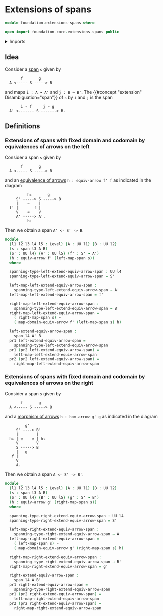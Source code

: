 # Extensions of spans

```agda
module foundation.extensions-spans where

open import foundation-core.extensions-spans public
```

<details><summary>Imports</summary>

```agda
open import foundation.dependent-pair-types
open import foundation.equivalences-arrows
open import foundation.morphisms-arrows
open import foundation.spans
open import foundation.universe-levels

open import foundation-core.function-types
```

</details>

## Idea

Consider a [span](foundation.spans.md) `s` given by

```text
       f       g
  A <----- S -----> B
```

and maps `i : A → A'` and `j : B → B'`. The
{{#concept "extension" Disambiguation="span"}} of `s` by `i` and `j` is the span

```text
       i ∘ f     j ∘ g
  A' <------- S -------> B.
```

## Definitions

### Extensions of spans with fixed domain and codomain by equivalences of arrows on the left

Consider a span `s` given by

```text
       f       g
  A <----- S -----> B
```

and an [equivalence of arrows](foundation.equivalence-arrows.md)
`h : equiv-arrow f' f` as indicated in the diagram

```text
          h₀       g
     S' -----> S -----> B
     |    ≃    |
  f' |       f |
     V    ≃    V
     A' -----> A'.
          h₁
```

Then we obtain a span `A' <- S' -> B`.

```agda
module _
  {l1 l2 l3 l4 l5 : Level} {A : UU l1} {B : UU l2}
  (s : span l3 A B)
  {S' : UU l4} {A' : UU l5} (f' : S' → A')
  (h : equiv-arrow f' (left-map-span s))
  where

  spanning-type-left-extend-equiv-arrow-span : UU l4
  spanning-type-left-extend-equiv-arrow-span = S'

  left-map-left-extend-equiv-arrow-span :
    spanning-type-left-extend-equiv-arrow-span → A'
  left-map-left-extend-equiv-arrow-span = f'

  right-map-left-extend-equiv-arrow-span :
    spanning-type-left-extend-equiv-arrow-span → B
  right-map-left-extend-equiv-arrow-span =
    ( right-map-span s) ∘
    ( map-domain-equiv-arrow f' (left-map-span s) h)

  left-extend-equiv-arrow-span :
    span l4 A' B
  pr1 left-extend-equiv-arrow-span =
    spanning-type-left-extend-equiv-arrow-span
  pr1 (pr2 left-extend-equiv-arrow-span) =
    left-map-left-extend-equiv-arrow-span
  pr2 (pr2 left-extend-equiv-arrow-span) =
    right-map-left-extend-equiv-arrow-span
```

### Extensions of spans with fixed domain and codomain by equivalences of arrows on the right

Consider a span `s` given by

```text
       f       g
  A <----- S -----> B
```

and a [morphism of arrows](foundation.morphisms-arrows.md) `h : hom-arrow g' g`
as indicated in the diagram

```text
         g'
     S' ----> B'
     |        |
  h₀ | ≃    ≃ | h₁
     V        V
     S -----> B
     |   g
   f |
     V
     A.
```

Then we obtain a span `A <- S' -> B'`.

```agda
module _
  {l1 l2 l3 l4 l5 : Level} {A : UU l1} {B : UU l2}
  (s : span l3 A B)
  {S' : UU l4} {B' : UU l5} (g' : S' → B')
  (h : equiv-arrow g' (right-map-span s))
  where

  spanning-type-right-extend-equiv-arrow-span : UU l4
  spanning-type-right-extend-equiv-arrow-span = S'

  left-map-right-extend-equiv-arrow-span :
    spanning-type-right-extend-equiv-arrow-span → A
  left-map-right-extend-equiv-arrow-span =
    ( left-map-span s) ∘
    ( map-domain-equiv-arrow g' (right-map-span s) h)

  right-map-right-extend-equiv-arrow-span :
    spanning-type-right-extend-equiv-arrow-span → B'
  right-map-right-extend-equiv-arrow-span = g'

  right-extend-equiv-arrow-span :
    span l4 A B'
  pr1 right-extend-equiv-arrow-span =
    spanning-type-right-extend-equiv-arrow-span
  pr1 (pr2 right-extend-equiv-arrow-span) =
    left-map-right-extend-equiv-arrow-span
  pr2 (pr2 right-extend-equiv-arrow-span) =
    right-map-right-extend-equiv-arrow-span
```
